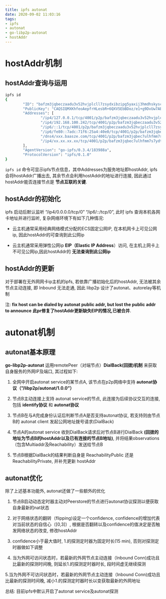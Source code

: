 ```yaml
---
title: ipfs autonat
date: 2020-09-02 11:03:16
tags:
- ipfs
- autonat
- go-libp2p-autonat
- hostAddr
---
```


# hostAddr机制

## hostAddr查询与运用

``` bash
ipfs id
{
        "ID": "bafzm3jqbeczaadu3v52hvjplcll7zsydxibzipg5yaxij3hmdhskysc52sdxg",
        "PublicKey": "CAQSIQMXKhfeoAepfrHLesbR+6QXV5EbBDoz/e1+g9DvUw7ABw==",
        "Addresses": [
                "/ip4/127.0.0.1/tcp/4001/p2p/bafzm3jqbeczaadu3v52hvjplcll7zsydxibzipg5yaxij3hmdhskysc52sdxg",
                "/ip4/192.168.100.242/tcp/4001/p2p/bafzm3jqbeczaadu3v52hvjplcll7zsydxibzipg5yaxij3hmdhskysc52sdxg",
                "/ip6/::1/tcp/4001/p2p/bafzm3jqbeczaadu3v52hvjplcll7zsydxibzipg5yaxij3hmdhskysc52sdxg",
                "/ip6/fe80::7adc:71f6:25a4:40e0/tcp/4001/p2p/bafzm3jqbeczaadu3v52hvjplcll7zsydxibzipg5yaxij3hmdhskysc52sdxg",
                "/dns4/xxx.baasze.com/tcp/4001/p2p/bafzm3jqbec7ulhfmm7s7ydt2mf32nbsjy4237mvzj5skzbkxrfxz7axghsyum/p2p-circuit/p2p/bafzm3jqbeczaadu3v52hvjplcll7zsydxibzipg5yaxij3hmdhskysc52sdxg",
                "/ip4/xx.xx.xx.xx/tcp/4001/p2p/bafzm3jqbec7ulhfmm7s7ydt2mf32nbsjy4237mvzj5skzbkxrfxz7axghsyum/p2p-circuit/p2p/bafzm3jqbeczaadu3v52hvjplcll7zsydxibzipg5yaxij3hmdhskysc52sdxg"
        ],
        "AgentVersion": "go-ipfs/0.3.4/183988a",
        "ProtocolVersion": "ipfs/0.1.0"
}
```

`ipfs id` 命令可显示ipfs节点信息，其中Addresses为服务地址即hostAddr, ipfs 会将hostAddr广播出去, 其余节点会利用hostAddr的地址进行连接, 因此通过hostAddr能否连接节点是 **节点互联的关键**.

## hostAddr的初始化

ipfs 启动后默认监听 “/ip4/0.0.0.0/tcp/0” “/ip6/::/tcp/0”, 此时 ipfs 查询本机各网卡地址并进行监听, 复杂网络环境下有如下几种情况:

- 云主机通常采用经典网络模式分配的ECS固定公网IP, 在本机网卡上可见公网ip, 因此hostAddr的可查询到此公网ip

- 云主机通常采用弹性公网ip **EIP（Elastic IP Address**）访问, 在主机上网卡上不可见公网ip,因此hostAddr的 **无法查询到此公网ip**

## hostAddr的更新

对于部署在无外网网卡ip主机的ipfs, 若依靠广播初始化后的hostAddr, 无法被其余节点主动连接, 即 Inbound 无法走通, 因此 libp2p 设计了autonat、autorelay等机制

注: **fix host can be dialed by autonat public addr, but lost the public addr to announce** **此pr修复了hostAddr更新缺失EIP的情况,已被合并**.

# autonat机制

## autonat基本原理

**go-libp2p-autonat** 运用remotePeer（对端节点）**DialBack(回拨)机制** 来获取自身服务的外网IP及端口, 其过程如下:

1. 全网中开启autonat service的某节点A, 该节点在p2p网络中支持 **autonat协议（”/libp2p/autonat/1.0.0”）**

2. 节点B主动连接上支持 autonat service的节点, 此连接为后续协议交互的连接, 包括 **identify协议** 和 **autonat协议**

3. 节点B在与A完成身份认证后判断节点A是否支持autonat协议, 若支持则由节点B的 autonat client 发起公网地址拨号请求(DialBack)

4. 节点A的autonat service 收到DialBack请求后对节点B进行DialBack **(回拨的地址为节点B的hostAddr以及已有连接的节点B地址)**, 并将结果observations（包含Multiaddr及Reachability）发送给节点B

5. 节点B根据DialBack的结果判断自身是 ReachabilityPublic 还是 ReachabilityPrivate, 并补充更新 hostAddr

## autonat优化

除了上述基本功能外, autonat还做了一些额外的优化

1. 节点B启动动态定时器主动对Peerstore的节点进行autonat协议探测以便获取自身最新的nat状态

2. 对于网络状态的翻转（flipping)设定一个confidence, confidence的增加代表对当前状态的自信心（[0,3]）, 根据是否翻转以及confidence的值决定是否触发网络状态的改变, 修改hostAddr

3. confidence小于最大值时, 1.的探测定时器为固定时长(15 min), 否则对探测定时器做如下调整

4. 当为外网可访问状态时，若最新的外网节点主动连接（Inbound Conn)成功且比最新的探测时间晚, 则延长1.的探测定时器时长, 段时间虚无继续探测

5.当为外网不可访问状态时，若最新的外网节点主动连接（Inbound Conn)成功且比最新的探测时间晚, 减小1.的探测定时器时长以变获取最新的外网地址

总结: 目前ipfs中默认开启了autonat service及autonat探测